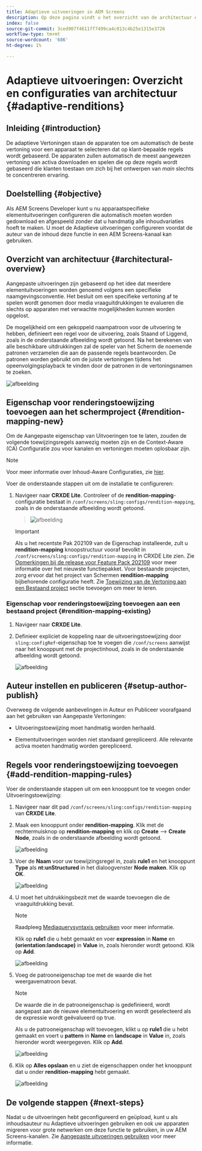 ```yaml
---
title: Adaptieve uitvoeringen in AEM Screens
description: Op deze pagina vindt u het overzicht van de architectuur en de configuraties voor adaptieve uitvoeringen in AEM Screens.
index: false
source-git-commit: 3ced907f4611ff7499ca4c013c4b25e1315e3726
workflow-type: tm+mt
source-wordcount: '686'
ht-degree: 1%

---
```



# Adaptieve uitvoeringen: Overzicht en configuraties van architectuur {#adaptive-renditions}

## Inleiding {#introduction}

De adaptieve Vertoningen staan de apparaten toe om automatisch de beste vertoning voor een apparaat te selecteren dat op klant-bepaalde regels wordt gebaseerd. De apparaten zullen automatisch de meest aangewezen vertoning van activa downloaden en spelen die op deze regels wordt gebaseerd die klanten toestaan om zich bij het ontwerpen van *main* slechts te concentreren ervaring.

## Doelstelling {#objective}

Als AEM Screens Developer kunt u nu apparaatspecifieke elementuitvoeringen configureren die automatisch moeten worden gedownload en afgespeeld zonder dat u handmatig alle inhoudvariaties hoeft te maken. U moet de Adaptieve uitvoeringen configureren voordat de auteur van de inhoud deze functie in een AEM Screens-kanaal kan gebruiken.

## Overzicht van architectuur {#architectural-overview}

Aangepaste uitvoeringen zijn gebaseerd op het idee dat meerdere elementuitvoeringen worden genoemd volgens een specifieke naamgevingsconventie. Het besluit om een specifieke vertoning af te spelen wordt genomen door media vraaguitdrukkingen te evalueren die slechts op apparaten met verwachte mogelijkheden kunnen worden opgelost.

De mogelijkheid om een gekoppeld naampatroon voor de uitvoering te hebben, definieert een regel voor de uitvoering, zoals Staand of Liggend, zoals in de onderstaande afbeelding wordt getoond. Na het berekenen van alle beschikbare uitdrukkingen zal de speler van het Scherm de noemende patronen verzamelen die aan de passende regels beantwoorden. De patronen worden gebruikt om de juiste vertoningen tijdens het opeenvolgingsplayback te vinden door de patronen in de vertoningsnamen te zoeken.

![afbeelding](/help/user-guide/assets/adaptive-renditions/adaptive-renditions.png)

## Eigenschap voor renderingstoewijzing toevoegen aan het schermproject {#rendition-mapping-new}

Om de Aangepaste eigenschap van Uitvoeringen toe te laten, zouden de volgende toewijzingsregels aanwezig moeten zijn en de Context-Aware (CA) Configuratie zou voor kanalen en vertoningen moeten oplosbaar zijn.

>[!NOTE]
>Voor meer informatie over Inhoud-Aware Configuraties, zie [hier](https://sling.apache.org/documentation/bundles/context-aware-configuration/context-aware-configuration.html).

Voer de onderstaande stappen uit om de installatie te configureren:

1. Navigeer naar **CRXDE Lite**. Controleer of de **rendition-mapping**-configuratie bestaat in `/conf/screens/sling:configs/rendition-mapping`, zoals in de onderstaande afbeelding wordt getoond.

   >![afbeelding](/help/user-guide/assets/adaptive-renditions/mapping-rules1.png)

   >[!IMPORTANT]
   >Als u het recentste Pak 202109 van de Eigenschap installeerde, zult u **rendition-mapping** knoopstructuur vooraf bevolkt in `/conf/screens/sling:configs/rendition-mapping` in CRXDE Lite zien. Zie [Opmerkingen bij de release voor Feature Pack 202109](/help/user-guide/release-notes-fp-202109.md) voor meer informatie over het nieuwste functiepakket.
   >Voor bestaande projecten, zorg ervoor dat het project van Schermen **rendition-mapping** bijbehorende configuratie heeft. Zie [Toewijzing van de Vertoning aan een Bestaand project](#rendition-mapping-existing) sectie toevoegen om meer te leren.

### Eigenschap voor renderingstoewijzing toevoegen aan een bestaand project {#rendition-mapping-existing}

1. Navigeer naar **CRXDE Lite**.

1. Definieer expliciet de koppeling naar de uitvoeringstoewijzing door `sling:configRef`-eigenschap toe te voegen die `/conf/screens` aanwijst naar het knooppunt met de projectinhoud, zoals in de onderstaande afbeelding wordt getoond.

   ![afbeelding](/help/user-guide/assets/adaptive-renditions/renditon-mapping2.png)


## Auteur instellen en publiceren {#setup-author-publish}

Overweeg de volgende aanbevelingen in Auteur en Publiceer voorafgaand aan het gebruiken van Aangepaste Vertoningen:

* Uitvoeringstoewijzing moet handmatig worden herhaald.

* Elementuitvoeringen worden niet standaard gerepliceerd. Alle relevante activa moeten handmatig worden gerepliceerd.

## Regels voor renderingstoewijzing toevoegen {#add-rendition-mapping-rules}

Voer de onderstaande stappen uit om een knooppunt toe te voegen onder Uitvoeringstoewijzing:

1. Navigeer naar dit pad `/conf/screens/sling:configs/rendition-mapping` van **CRXDE Lite**.

1. Maak een knooppunt onder **rendition-mapping**. Klik met de rechtermuisknop op **rendition-mapping** en klik op **Create** —> **Create Node**, zoals in de onderstaande afbeelding wordt getoond.

   ![afbeelding](/help/user-guide/assets/adaptive-renditions/add-node1.png)

1. Voer de **Naam** voor uw toewijzingsregel in, zoals **rule1** en het knooppunt **Type** als **nt:unStructured** in het dialoogvenster **Node maken**. Klik op **OK**.

   ![afbeelding](/help/user-guide/assets/adaptive-renditions/add-node2.png)


1. U moet het uitdrukkingsbezit met de waarde toevoegen die de vraaguitdrukking bevat.

   >[!NOTE]
   >Raadpleeg [Mediaquerysyntaxis gebruiken](https://developer.mozilla.org/en-US/docs/Web/CSS/Media_Queries/Using_media_queries) voor meer informatie.

   Klik op **rule1** die u hebt gemaakt en voer **expression** in **Name** en **(orientation:landscape)** in **Value** in, zoals hieronder wordt getoond. Klik op **Add**.

   ![afbeelding](/help/user-guide/assets/adaptive-renditions/add-node3.png)

1. Voeg de patrooneigenschap toe met de waarde die het weergavematroon bevat.

   >[!NOTE]
   >De waarde die in de patrooneigenschap is gedefinieerd, wordt aangepast aan de nieuwe elementuitvoering en wordt geselecteerd als de expressie wordt geëvalueerd op true.

   Als u de patrooneigenschap wilt toevoegen, klikt u op **rule1** die u hebt gemaakt en voert u **pattern** in **Name** en **landscape** in **Value** in, zoals hieronder wordt weergegeven. Klik op **Add**.

   ![afbeelding](/help/user-guide/assets/adaptive-renditions/add-node4.png)

1. Klik op **Alles opslaan** en u ziet de eigenschappen onder het knooppunt dat u onder **rendition-mapping** hebt gemaakt.

   ![afbeelding](/help/user-guide/assets/adaptive-renditions/add-node5.png)


## De volgende stappen {#next-steps}

Nadat u de uitvoeringen hebt geconfigureerd en geüpload, kunt u als inhoudsauteur nu Adaptieve uitvoeringen gebruiken en ook uw apparaten migreren voor grote netwerken om deze functie te gebruiken, in uw AEM Screens-kanalen. Zie [Aangepaste uitvoeringen gebruiken](/help/user-guide/using-adaptive-renditions.md) voor meer informatie.
